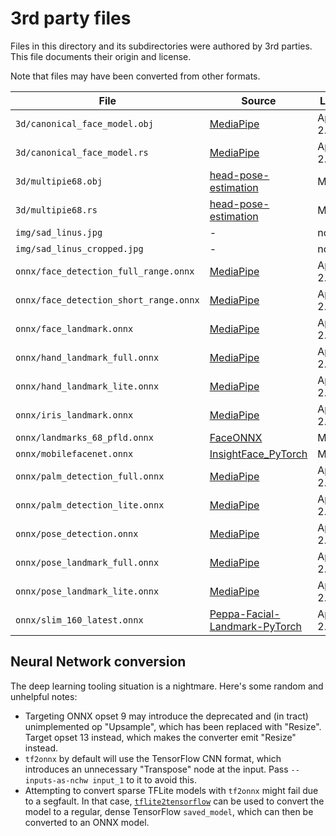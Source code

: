 # 3rd party files

Files in this directory and its subdirectories were authored by 3rd parties.
This file documents their origin and license.

Note that files may have been converted from other formats.

| File | Source | License |
|------|--------|---------|
| `3d/canonical_face_model.obj` | [MediaPipe] | Apache-2.0
| `3d/canonical_face_model.rs` | [MediaPipe] | Apache-2.0
| `3d/multipie68.obj` | [head-pose-estimation] | MIT
| `3d/multipie68.rs` | [head-pose-estimation] | MIT
| `img/sad_linus.jpg` | - | none
| `img/sad_linus_cropped.jpg` | - | none
| `onnx/face_detection_full_range.onnx` | [MediaPipe] | Apache-2.0
| `onnx/face_detection_short_range.onnx` | [MediaPipe] | Apache-2.0
| `onnx/face_landmark.onnx` | [MediaPipe] | Apache-2.0
| `onnx/hand_landmark_full.onnx` | [MediaPipe] | Apache-2.0
| `onnx/hand_landmark_lite.onnx` | [MediaPipe] | Apache-2.0
| `onnx/iris_landmark.onnx` | [MediaPipe] | Apache-2.0
| `onnx/landmarks_68_pfld.onnx` | [FaceONNX] | MIT
| `onnx/mobilefacenet.onnx` | [InsightFace_PyTorch] | MIT
| `onnx/palm_detection_full.onnx` | [MediaPipe] | Apache-2.0
| `onnx/palm_detection_lite.onnx` | [MediaPipe] | Apache-2.0
| `onnx/pose_detection.onnx` | [MediaPipe] | Apache-2.0
| `onnx/pose_landmark_full.onnx` | [MediaPipe] | Apache-2.0
| `onnx/pose_landmark_lite.onnx` | [MediaPipe] | Apache-2.0
| `onnx/slim_160_latest.onnx` | [Peppa-Facial-Landmark-PyTorch] | Apache-2.0

[MediaPipe]: https://github.com/google/mediapipe
[InsightFace_Pytorch]: https://github.com/TreB1eN/InsightFace_Pytorch
[FaceONNX]: https://github.com/FaceONNX/FaceONNX.Models
[Peppa-Facial-Landmark-PyTorch]: https://github.com/ainrichman/Peppa-Facial-Landmark-PyTorch
[head-pose-estimation]: https://github.com/yinguobing/head-pose-estimation

## Neural Network conversion

The deep learning tooling situation is a nightmare. Here's some random and unhelpful notes:

- Targeting ONNX opset 9 may introduce the deprecated and (in tract) unimplemented op "Upsample",
  which has been replaced with "Resize". Target opset 13 instead, which makes the converter emit
  "Resize" instead.
- `tf2onnx` by default will use the TensorFlow CNN format, which introduces an unnecessary
  "Transpose" node at the input. Pass `--inputs-as-nchw input_1` to it to avoid this.
- Attempting to convert sparse TFLite models with `tf2onnx` might fail due to a segfault. In that
  case, [`tflite2tensorflow`] can be used to convert the model to a regular, dense TensorFlow
  `saved_model`, which can then be converted to an ONNX model.

[`tflite2tensorflow`]: https://github.com/PINTO0309/tflite2tensorflow
